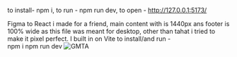 
to install- npm i, 
to run - npm run dev, 
to open - http://127.0.0.1:5173/


Figma to React i made for a friend,
main content with is 1440px ans footer is 100% wide as this file was meant for desktop,
other than tahat i tried to make it pixel perfect.
I built in on Vite
to install/and run -  
npm i
npm run dev
![GMTA](https://user-images.githubusercontent.com/84022755/214844494-4c74bc35-c2b7-465f-b70a-70bd07b4ae00.gif)
